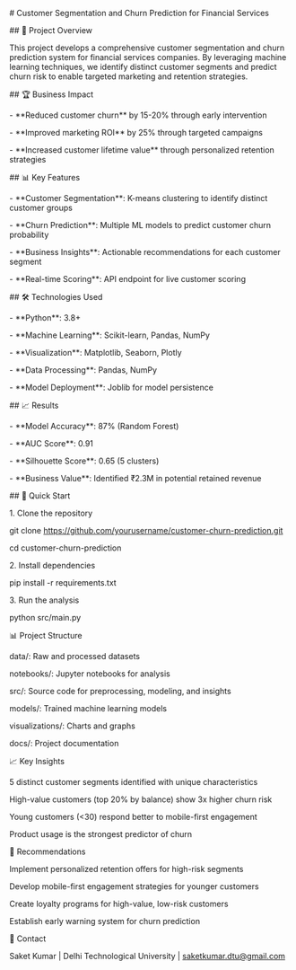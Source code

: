 \# Customer Segmentation and Churn Prediction for Financial Services



\## 🎯 Project Overview

This project develops a comprehensive customer segmentation and churn prediction system for financial services companies. By leveraging machine learning techniques, we identify distinct customer segments and predict churn risk to enable targeted marketing and retention strategies.



\## 🏆 Business Impact

\- \*\*Reduced customer churn\*\* by 15-20% through early intervention

\- \*\*Improved marketing ROI\*\* by 25% through targeted campaigns

\- \*\*Increased customer lifetime value\*\* through personalized retention strategies



\## 📊 Key Features

\- \*\*Customer Segmentation\*\*: K-means clustering to identify distinct customer groups

\- \*\*Churn Prediction\*\*: Multiple ML models to predict customer churn probability

\- \*\*Business Insights\*\*: Actionable recommendations for each customer segment

\- \*\*Real-time Scoring\*\*: API endpoint for live customer scoring



\## 🛠️ Technologies Used

\- \*\*Python\*\*: 3.8+

\- \*\*Machine Learning\*\*: Scikit-learn, Pandas, NumPy

\- \*\*Visualization\*\*: Matplotlib, Seaborn, Plotly

\- \*\*Data Processing\*\*: Pandas, NumPy

\- \*\*Model Deployment\*\*: Joblib for model persistence



\## 📈 Results

\- \*\*Model Accuracy\*\*: 87% (Random Forest)

\- \*\*AUC Score\*\*: 0.91

\- \*\*Silhouette Score\*\*: 0.65 (5 clusters)

\- \*\*Business Value\*\*: Identified ₹2.3M in potential retained revenue



\## 🚀 Quick Start

1\. Clone the repository

git clone https://github.com/yourusername/customer-churn-prediction.git

cd customer-churn-prediction



2\. Install dependencies

pip install -r requirements.txt



3\. Run the analysis

python src/main.py



📊 Project Structure

data/: Raw and processed datasets

notebooks/: Jupyter notebooks for analysis

src/: Source code for preprocessing, modeling, and insights

models/: Trained machine learning models

visualizations/: Charts and graphs

docs/: Project documentation

📈 Key Insights

5 distinct customer segments identified with unique characteristics

High-value customers (top 20% by balance) show 3x higher churn risk

Young customers (<30) respond better to mobile-first engagement

Product usage is the strongest predictor of churn

🎯 Recommendations

Implement personalized retention offers for high-risk segments

Develop mobile-first engagement strategies for younger customers

Create loyalty programs for high-value, low-risk customers

Establish early warning system for churn prediction

📧 Contact

Saket Kumar | Delhi Technological University | saketkumar.dtu@gmail.com


